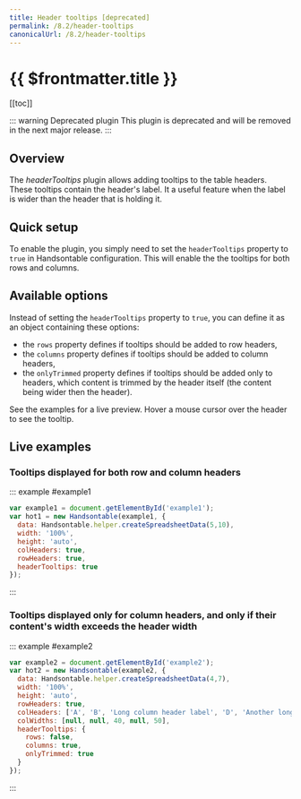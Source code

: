 ```yaml
---
title: Header tooltips [deprecated]
permalink: /8.2/header-tooltips
canonicalUrl: /8.2/header-tooltips
---
```


# {{ $frontmatter.title }}

[[toc]]

::: warning Deprecated plugin
This plugin is deprecated and will be removed in the next major release.
:::

## Overview

The _headerTooltips_ plugin allows adding tooltips to the table headers. These tooltips contain the header's label. It a useful feature when the label is wider than the header that is holding it.

## Quick setup

To enable the plugin, you simply need to set the `headerTooltips` property to `true` in Handsontable configuration. This will enable the the tooltips for both rows and columns.

## Available options

Instead of setting the `headerTooltips` property to `true`, you can define it as an object containing these options:

* the `rows` property defines if tooltips should be added to row headers,
* the `columns` property defines if tooltips should be added to column headers,
* the `onlyTrimmed` property defines if tooltips should be added only to headers, which content is trimmed by the header itself (the content being wider then the header).

See the examples for a live preview. Hover a mouse cursor over the header to see the tooltip.

## Live examples

### Tooltips displayed for both row and column headers

::: example #example1
```js
var example1 = document.getElementById('example1');
var hot1 = new Handsontable(example1, {
  data: Handsontable.helper.createSpreadsheetData(5,10),
  width: '100%',
  height: 'auto',
  colHeaders: true,
  rowHeaders: true,
  headerTooltips: true
});
```
:::

### Tooltips displayed only for column headers, and only if their content's width exceeds the header width

::: example #example2
```js
var example2 = document.getElementById('example2');
var hot2 = new Handsontable(example2, {
  data: Handsontable.helper.createSpreadsheetData(4,7),
  width: '100%',
  height: 'auto',
  rowHeaders: true,
  colHeaders: ['A', 'B', 'Long column header label', 'D', 'Another long label', 'E', 'F'],
  colWidths: [null, null, 40, null, 50],
  headerTooltips: {
    rows: false,
    columns: true,
    onlyTrimmed: true
  }
});
```
:::
